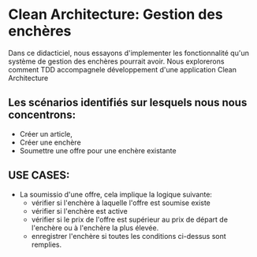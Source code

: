 # Clean Architecture: Gestion des enchères

Dans ce didacticiel, nous essayons d'implementer les fonctionnalité qu'un système de gestion des enchères pourrait avoir.
Nous explorerons comment TDD accompagnele développement d'une application Clean Architecture

## Les scénarios identifiés sur lesquels nous nous concentrons:
* Créer un article,
* Créer une enchère
* Soumettre une offre pour une enchère existante

## USE CASES:
- La soumissio d'une offre, cela implique la logique suivante:
  * vérifier si l'enchère à laquelle l'offre est soumise existe
  * vérifier si l'enchère est active
  * vérifier si le prix de l'offre est supérieur au prix de départ de l'enchère ou à l'enchère la plus élevée.
  * enregistrer l'enchère si toutes les conditions ci-dessus sont remplies.
